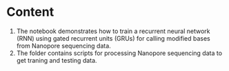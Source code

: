 # Content  
1. The notebook demonstrates how to train a recurrent neural network (RNN) using gated recurrent units (GRUs) for calling modified bases from Nanopore sequencing data.  
2. The folder contains scripts for processing Nanopore sequencing data to get traning and testing data.


